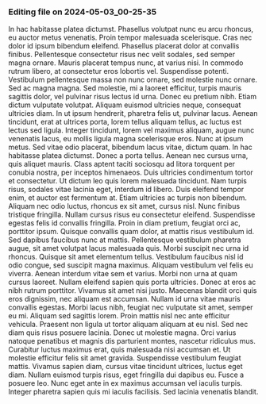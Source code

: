 

### Editing file on 2024-05-03_00-25-35

In hac habitasse platea dictumst. Phasellus volutpat nunc eu arcu rhoncus, eu auctor metus venenatis. Proin tempor malesuada scelerisque. Cras nec dolor id ipsum bibendum eleifend. Phasellus placerat dolor at convallis finibus. Pellentesque consectetur risus nec velit sodales, sed semper magna ornare. Mauris placerat tempus nunc, at varius nisi. In commodo rutrum libero, at consectetur eros lobortis vel. Suspendisse potenti. Vestibulum pellentesque massa non nunc ornare, sed molestie nunc ornare.
Sed ac magna magna. Sed molestie, mi a laoreet efficitur, turpis mauris sagittis dolor, vel pulvinar risus lectus id urna. Donec eu pretium nibh. Etiam dictum vulputate volutpat. Aliquam euismod ultricies neque, consequat ultricies diam. In ut ipsum hendrerit, pharetra felis ut, pulvinar lacus. Aenean tincidunt, erat at ultrices porta, lorem tellus aliquam tellus, ac luctus est lectus sed ligula. Integer tincidunt, lorem vel maximus aliquam, augue nunc venenatis lacus, eu mollis ligula magna scelerisque eros. Nunc at ipsum metus. Sed vitae odio placerat, bibendum lacus vitae, dictum quam. In hac habitasse platea dictumst. Donec a porta tellus. Aenean nec cursus urna, quis aliquet mauris. Class aptent taciti sociosqu ad litora torquent per conubia nostra, per inceptos himenaeos.
Duis ultricies condimentum tortor et consectetur. Ut dictum leo quis lorem malesuada tincidunt. Nam turpis risus, sodales vitae lacinia eget, interdum id libero. Duis eleifend tempor enim, et auctor est fermentum at. Etiam ultricies ac turpis non bibendum. Aliquam nec odio luctus, rhoncus ex sit amet, cursus nisl. Nunc finibus tristique fringilla. Nullam cursus risus eu consectetur eleifend. Suspendisse egestas felis id convallis fringilla. Proin in diam pretium, feugiat orci ac, porttitor ipsum. Quisque convallis quam dolor, at mattis risus vestibulum id. Sed dapibus faucibus nunc at mattis. Pellentesque vestibulum pharetra augue, sit amet volutpat lacus malesuada quis. Morbi suscipit nec urna id rhoncus. Quisque sit amet elementum tellus.
Vestibulum faucibus nisl id odio congue, sed suscipit magna maximus. Aliquam vestibulum vel felis eu viverra. Aenean interdum vitae sem et varius. Morbi non urna at quam cursus laoreet. Nullam eleifend sapien quis porta ultricies. Donec at eros ac nibh rutrum porttitor. Vivamus sit amet nisi justo. Maecenas blandit orci quis eros dignissim, nec aliquam est accumsan. Nullam id urna vitae mauris convallis egestas. Morbi lacus nibh, feugiat nec vulputate sit amet, semper eu mi. Aliquam sed sagittis lorem. Proin mattis nisl nec ante efficitur vehicula. Praesent non ligula ut tortor aliquam aliquam at eu nisl. Sed nec diam quis risus posuere lacinia. Donec ut molestie magna. Orci varius natoque penatibus et magnis dis parturient montes, nascetur ridiculus mus.
Curabitur luctus maximus erat, quis malesuada nisi accumsan et. Ut molestie efficitur felis sit amet gravida. Suspendisse vestibulum feugiat mattis. Vivamus sapien diam, cursus vitae tincidunt ultrices, luctus eget diam. Nullam euismod turpis risus, eget fringilla dui dapibus eu. Fusce a posuere leo. Nunc eget ante in ex maximus accumsan vel iaculis turpis. Integer pharetra sapien quis mi iaculis facilisis. Sed lacinia venenatis blandit.


